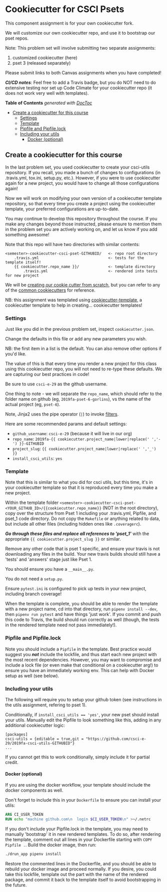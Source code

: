 # Cookiecutter for CSCI Psets

This component assignment is for your own cookiecutter fork.

We will customize our own cookiecutter repo, and use it to bootstrap our pset
repos.

Note: This problem set will involve submitting two separate assignments:

1. customized cookiecutter (here)
2. pset 3 (released separately)

Please submit links to both Canvas assignments when you have completed!

***CI/CD notes***: Feel free to add a Travis badge, but you do NOT need to do
extensive testing nor set up Code Climate for your cookiecutter repo (it does
not work very well with templates).

<!-- START doctoc generated TOC please keep comment here to allow auto update -->
<!-- DON'T EDIT THIS SECTION, INSTEAD RE-RUN doctoc TO UPDATE -->
**Table of Contents**  *generated with [DocToc](https://github.com/thlorenz/doctoc)*

- [Create a cookiecutter for this course](#create-a-cookiecutter-for-this-course)
  - [Settings](#settings)
  - [Template](#template)
  - [Pipfile and Pipfile.lock](#pipfile-and-pipfilelock)
  - [Including your utils](#including-your-utils)
    - [Docker (optional)](#docker-optional)

<!-- END doctoc generated TOC please keep comment here to allow auto update -->


## Create a cookiecutter for this course

In the last problem set, you used cookiecutter to create your csci-utils
repository. If you recall, you made a bunch of changes to configurations (in
.travis.yml, tox.ini, setup.py, etc.). However, if you were to use cookiecutter
again for a new project, you would have to change all those configurations
again!

Now we will work on modifying your own version of a cookiecutter template
repository, so that every time you create a project using the cookiecutter
template, your preferred configurations are up-to-date.

You may continue to develop this repository throughout the course. If you make
any changes beyond those instructed, please ensure to mention them in the
problem set you are actively working on, and let us know if you add something
awesome!

Note that this repo will have two directories with similar contents:

```
<semester>-cookiecutter-csci-pset-GITHUBID/   <- repo root directory
    .travis.yml                               <- tests for the template itself!
    {{ cookiecutter.repo_name }}/             <- template directory
        .travis.yml                           <- rendered into tests for new project
```

We will be [creating our cookie cutter from
scratch](https://cookiecutter.readthedocs.io/en/latest/first_steps.html), but
you can refer to  any of the [common
cookiecutters](https://cookiecutter.readthedocs.io/en/latest/readme.html#a-pantry-full-of-cookiecutters)
for reference.

NB: this assignment was templated using
[cookiecutter-template](https://github.com/eviweb/cookiecutter-template), a
cookiecutter template to help in creating... cookiecutter templates!

### Settings

Just like you did in the previous problem set, inspect `cookiecutter.json`.

Change the defaults in this file or add any new parameters you wish.

NB: the first item in a list is the default. You can also remove other options
if you'd like.

The value of this is that every time you render a new project for this class
using this cookiecutter repo, you will not need to re-type these defaults. We
are capturing our best practices in code!

Be sure to use `csci-e-29` as the github username.

One thing to note - we will separate the `repo_name`, which should refer to the
folder name on github (eg, `2019fa-pset-6-gorlins`), vs the name of the actual
project (eg, `pset-6`).

Note, Jinja2 uses the pipe operator (`|`) to invoke
[filters](https://jinja.palletsprojects.com/en/2.11.x/templates/#filters).

Here are some recommended params and default settings:

* `github_username`: `csci-e-29` (because it will live in our org)
* `repo_name`: `2019fa-{{ cookiecutter.project_name|lower|replace(' ','-') }}-GITHUBID`
* `project_slug`: `{{ cookiecutter.project_name|lower|replace(' ','_') }}`
* `install_csci_utils`: `yes`

### Template

Note that this is similar to what you did for csci utils, but this time, it's in
your cookiecutter template so that it is reproduced every time you make a new
project.

Within the template folder
`<semester>-cookiecutter-csci-pset-<YOUR_GITHUB_ID>/{{cookiecutter.repo_name}}`
(NOT in the root directory), copy over the structure from Pset 1 including your
.travis.yml, Pipfile, and pset_1 code directory.  Do not copy the `Makefile` or
anything related to data, but include all other files (including hidden ones
like `.coveragerc`).

***Go through these files and replace all references to 'pset_1'*** with the
appropriate `{{ cookiecutter.project_slug }}` or similar.

Remove any other code that is pset 1 specific, and ensure your travis is not
downloading any files in the build. Your new travis builds should still have a
'tests' and 'answers' stage just like Pset 1.

You should ensure you have a `__main__.py`.

You do not need a `setup.py`.

Ensure `pytest.ini` is configured to pick up tests in your new project,
including branch coverage!

When the template is complete, you should be able to render the template with a
new project name, cd into that directory, run `pipenv install --dev`, then
`pipenv run pytest` and have things 'just work'.  If you commit and push this
code to Travis, the build should run correctly as well (though, the tests in the
rendered template need not pass immediately!).

### Pipfile and Pipfile.lock

Note you should include a `Pipfile` in the template.  Best practice would
suggest you ***not*** include the lockfile, and thus start each new project with
the most recent dependencies.  However, you may want to compromise and include a
lock file (or even make that conditional on a cookiecutter arg!) to ensure you
have an immediately working env.  This can help with Docker setup as well (see
below).

### Including your utils

The following will require you to setup your github token (see instructions in
the utils assignment, refering to pset 1).

Conditionally, if `install_csci_utils == 'yes'`, your new pset should install
your utils.  Manually edit the Pipfile to look something like this, adding in
any additional cookiecutter logic:

```
[packages]
csci-utils = {editable = true,git = "https://github.com/csci-e-29/2019fa-csci-utils-GITHUBID"}
...
```

If you cannot get this to work conditionally, simply include it for partial
credit.

#### Docker (optional)

If you are using the docker workflow, your template should include the docker
components as well.

Don't forget to include this in your `Dockerfile` to ensure you can install
your utils:

```Dockerfile
ARG CI_USER_TOKEN
RUN echo "machine github.com\n  login $CI_USER_TOKEN\n" >~/.netrc
```

If you don't include your Pipfile.lock in the template, you may need to manually
'bootstrap' it in new rendered templates. To do so, after rendering the
template, comment out all lines in your Dockerfile starting with `COPY Pipfile
.`. Build the docker image, then run:

```bash
./drun_app pipenv install
```

Restore the commented lines in the Dockerfile, and you should be able to rebuild
your docker image and proceed normally. If you desire, you could take this
lockfile, template out the part with the name of the rendered package, and
commit it back to the template itself to avoid bootstrapping in the future.
